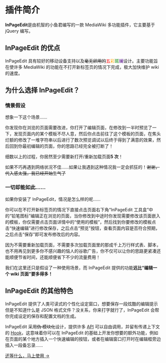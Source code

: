 # 插件简介

**InPageEdit**是由机智的小鱼君编写的一款 MediaWiki 多功能插件，它主要基于 jQuery 编写。

## InPageEdit 的优点

InPageEdit 具有较好的移动设备支持以及~~毫无卵用的~~<span style="color: red">五</span><span style="color: orange">彩</span><span style="color: green">斑</span><span style="color: indigo">斓</span>设计。主要功能旨在使许多 MediaWiki 的功能在不打开新标签页的情况下完成，极大加快维护 wiki 的速度。

## 为什么选择 InPageEdit？

### 情景假设

想象一下这个场景……

你发现你在浏览的页面需要改进，你打开了编辑页面，在修改到一半时预览了一下，发现页面内的某个模板不尽人意，然后你点击前往了这个模板的页面，在焦头烂额的修改了一堆字符串以后进行了数次预览调试以后终于得到了满意的效果，然后回到你最初编辑的页面，你的思路已经完全被打断了！

细数以上的过程，你居然至少需要新打开/重新加载页面**5 次**！

如果不巧再遇到网络状况不佳……如果让我遇到这种情况我一定会抓狂的！~~谢谢，代入感太强，我已经开始生气了~~

### 一切却能如此……

如果你安装了 InPageEdit，情况是怎么样的呢……

你可以在不打开新标签页的情况下直接点击页面右下角“InPageEdit 工具盒”中的“铅笔图标”编辑正在浏览的页面，当你修改到中途时你发现需要修改该页面嵌入的模板，你仅需要点击页面详情中的“使用的模板”，然后找到你要修改的模板点击“快速编辑”进行修改保存，之后点击“预览”按钮，查看页面内容是否符合预期，之后点击“保存”即可发布修改后的内容。

因为不需要重新加载页面，不需要多次加载页面里的那成千上万行样式表、脚本，也不用再见到更多你不感兴趣的恼人的谷歌广告，你不仅可以让你的思路更紧凑还能顺便节省时间，还能顺便省下不少的流量费用！

我们在这里还只是假设了一种使用场景，而 InPageEdit 提供的功能**远比“编辑一个 wiki 页面”要多得多！**

## InPageEdit 的其他特色

InPageEdit 提供了人类可读式的个性化设定窗口，想要保存一段炫酷的编辑提示但是不知道什么是 JSON 格式文件？没关系，你来打字就行了，InPageEdit 会帮你完成设定的保存和配置文档的生成。

InPageEdit 采用~~伪·模块化~~设计，提供许多 [API](/api/) 可以自由调用，并留有传递上下文的 [<StatusTag status="dev"/>Hook](/api/hook.html)，这意味着你可以在 InPageEdit 的基础上开发你想要的额外功能，例如在页面的某个地方插入一个快速编辑的按钮，或者在编辑窗口打开时在编辑框旁边插入一段备忘录……

[还等什么，马上使用 →](./install/quick-start.html)
